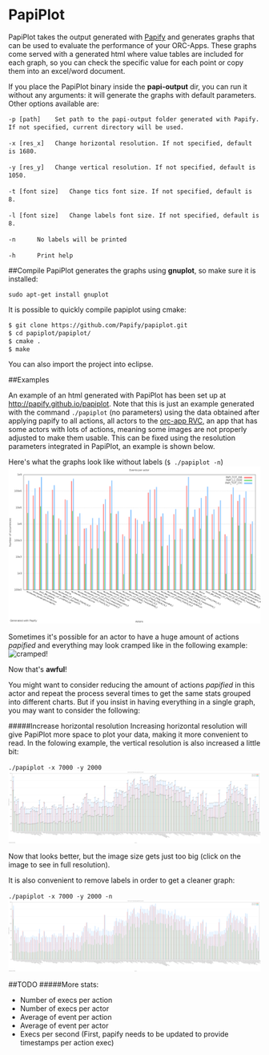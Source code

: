 PapiPlot
========

PapiPlot takes the output generated with [Papify](https://github.com/alejoar/papify) and generates graphs that can be used to evaluate the performance of your ORC-Apps. These graphs come served with a generated html where value tables are included for each graph, so you can check the specific value for each point or copy them into an excel/word document.

If you place the PapiPlot binary inside the **papi-output** dir, you can run it without any arguments: it will generate the graphs with default parameters. Other options available are:
``` 
-p [path]	 Set path to the papi-output folder generated with Papify. If not specified, current directory will be used.

-x [res_x]	 Change horizontal resolution. If not specified, default is 1680.

-y [res_y]	 Change vertical resolution. If not specified, default is 1050.

-t [font size]	 Change tics font size. If not specified, default is 8.

-l [font size]	 Change labels font size. If not specified, default is 8.

-n 	 	No labels will be printed

-h 	 	Print help
```

##Compile
PapiPlot generates the graphs using **gnuplot**, so make sure it is installed:
```
sudo apt-get install gnuplot
```

It is possible to quickly compile papiplot using cmake:
```
$ git clone https://github.com/Papify/papiplot.git
$ cd papiplot/papiplot/
$ cmake .
$ make
```

You can also import the project into eclipse.

##Examples

An example of an html generated with PapiPlot has been set up  at http://papify.github.io/papiplot. Note that this is just an example generated with the command `./papiplot` (no parameters) using the data obtained after applying papify to all actions, all actors to the [orc-app RVC](https://github.com/orcc/orc-apps), an app that has some actors with lots of actions, meaning some images are not properly adjusted to make them usable. This can be fixed using the resolution parameters integrated in PapiPlot, an example is shown below.

Here's what the graphs look like without labels (`$ ./papiplot -n`)
![Alt text](papiplot/readme/papiplot_overall_.png?raw=true "Optional Title")


Sometimes it's possible for an actor to have a huge amount of actions *papified* and everything may look cramped like in the following example:
![cramped!](http://alejoar.github.io/papiplot/papiplot_HevcDecoder_Algo_Parser.png)

Now that's **awful**!

You might want to consider reducing the amount of actions *papified* in this actor and repeat the process several times to get the same stats grouped into different charts. But if you insist in having everything in a single graph, you may want to consider the following:

#####Increase horizontal resolution
Increasing horizontal resolution will give PapiPlot more space to plot your data, making it more convenient to read. In the folowing example, the vertical resolution is also increased a little bit:

`./papiplot -x 7000 -y 2000`
![MADNESS!](papiplot/readme/madness.png?raw=true "MADNESS!")

Now that looks better, but the image size gets just too big (click on the image to see in full resolution).

It is also convenient to remove labels in order to get a cleaner graph:

`./papiplot -x 7000 -y 2000 -n`
![MADNESS!](papiplot/readme/madness_not_labeled.png?raw=true "MADNESS!")


##TODO
#####More stats:
- Number of execs per action
- Number of execs per actor
- Average of event per action
- Average of event per actor
- Execs per second (First, papify needs to be updated to provide timestamps per action exec)




